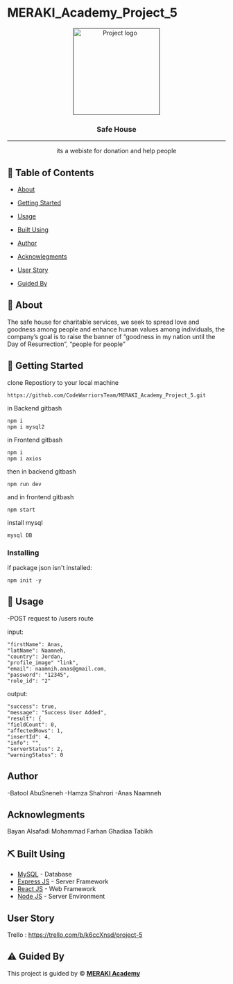 # MERAKI_Academy_Project_5

<p align="center">
  <a href="" rel="noopener">
 <img width=200px height=200px src="https://i.imgur.com/6wj0hh6.jpg" alt="Project logo"></a>
</p>

<h3 align="center">Safe House</h3>

---



<p align="center"> its a webiste for donation and help people
    <br> 
</p>


## 📝 Table of Contents

- [About](#about)
- [Getting Started](#getting_started)
- [Usage](#usage)
- [Built Using](#built_using)
- [Author](#author)
- [Acknowlegments](#acknowlegments)

- [User Story](#user_story)
- [Guided By](#guided_by)

## 🧐 About <a name = "about"></a>

The safe house for charitable services, we seek to spread love and goodness among people and enhance human values among individuals, the company’s goal is to raise the banner of “goodness in my nation until the Day of Resurrection”, “people for people”

## 🏁 Getting Started <a name = "getting_started"></a>

clone Repostiory to your local machine

```
https://github.com/CodeWarriorsTeam/MERAKI_Academy_Project_5.git
```

in Backend gitbash
```
npm i 
npm i mysql2
```

in Frontend gitbash
```
npm i 
npm i axios
```

then in backend gitbash
```
npm run dev
```
and in frontend gitbash 
```
npm start
```

install mysql
```
mysql DB
```

### Installing

if package json isn't installed:

```
npm init -y 
```

## 🎈 Usage <a name="usage"></a>

-POST request to /users route 
 
 input: 
 
 ```
 "firstName": Anas,
 "latName": Naamneh,
 "country": Jordan,
 "profile_image" "link",
 "email": naamnih.anas@gmail.com,
 "password": "12345",
 "role_id": "2"
 ```
 
 output:
 
 ```
"success": true,
"message": "Success User Added",
"result": {
"fieldCount": 0,
"affectedRows": 1,
"insertId": 4,
"info": "",
"serverStatus": 2,
"warningStatus": 0
 ```
 
  ## Author <a name = "author"></a>

 -Batool AbuSneneh
 -Hamza Shahrori
 -Anas Naamneh
 
 
  ## Acknowlegments <a name = "acknowlegments"></a>
  
  Bayan Alsafadi
 Mohammad Farhan
 Ghadiaa Tabikh
   
 
 
 
 ## ⛏️ Built Using <a name = "built_using"></a>

- [MySQL](https://www.mysql.com/) - Database
- [Express JS](https://expressjs.com/) - Server Framework
- [React JS](https://https://reactjs.org/) - Web Framework
- [Node JS](https://nodejs.org/en/) - Server Environment


 ##  User Story <a name = "#user_story"></a>
 
 
Trello : https://trello.com/b/k6ccXnsd/project-5



## ⚠️ Guided By <a name = "guided_by"></a>

This project is guided by ©️ **[MERAKI Academy](https://www.meraki-academy.org)**






